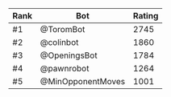 Rank|Bot|Rating
---|---|---
#1|@ToromBot|2745
#2|@colinbot|1860
#3|@OpeningsBot|1784
#4|@pawnrobot|1264
#5|@MinOpponentMoves|1001
